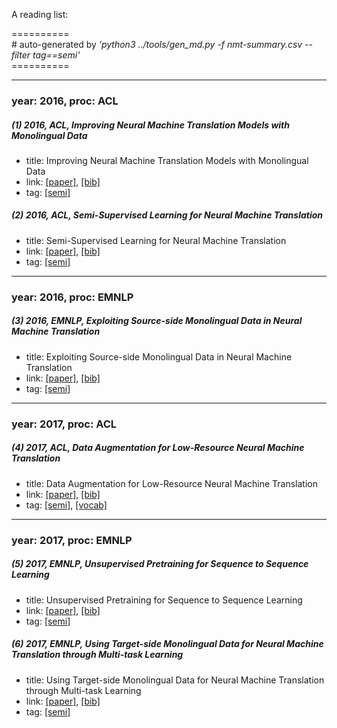 A reading list:

==========<br>
\# auto-generated by *'python3 ../tools/gen_md.py -f nmt-summary.csv --filter tag==semi'*<br>==========

-----
### year: 2016, proc: ACL

##### (1) 2016, ACL, Improving Neural Machine Translation Models with Monolingual Data

* title: Improving Neural Machine Translation Models with Monolingual Data
* link: [[paper]](http://www.aclweb.org/anthology/P16-1009), [[bib]](http://www.aclweb.org/anthology/P16-1009.bib)
* tag: [[semi]](semi.md)


##### (2) 2016, ACL, Semi-Supervised Learning for Neural Machine Translation

* title: Semi-Supervised Learning for Neural Machine Translation
* link: [[paper]](http://www.aclweb.org/anthology/P16-1185), [[bib]](http://www.aclweb.org/anthology/P16-1185.bib)
* tag: [[semi]](semi.md)


-----
### year: 2016, proc: EMNLP

##### (3) 2016, EMNLP, Exploiting Source-side Monolingual Data in Neural Machine Translation

* title: Exploiting Source-side Monolingual Data in Neural Machine Translation
* link: [[paper]](http://aclweb.org/anthology/D16-1160), [[bib]](http://aclweb.org/anthology/D16-1160.bib)
* tag: [[semi]](semi.md)


-----
### year: 2017, proc: ACL

##### (4) 2017, ACL, Data Augmentation for Low-Resource Neural Machine Translation

* title: Data Augmentation for Low-Resource Neural Machine Translation
* link: [[paper]](http://www.aclweb.org/anthology/P17-2090), [[bib]](http://www.aclweb.org/anthology/P17-2090.bib)
* tag: [[semi]](semi.md), [[vocab]](vocab.md)


-----
### year: 2017, proc: EMNLP

##### (5) 2017, EMNLP, Unsupervised Pretraining for Sequence to Sequence Learning

* title: Unsupervised Pretraining for Sequence to Sequence Learning
* link: [[paper]](http://aclweb.org/anthology/D17-1039), [[bib]](http://aclweb.org/anthology/D17-1039.bib)
* tag: [[semi]](semi.md)


##### (6) 2017, EMNLP, Using Target-side Monolingual Data for Neural Machine Translation through Multi-task Learning

* title: Using Target-side Monolingual Data for Neural Machine Translation through Multi-task Learning
* link: [[paper]](http://aclweb.org/anthology/D17-1158), [[bib]](http://aclweb.org/anthology/D17-1158.bib)
* tag: [[semi]](semi.md)



